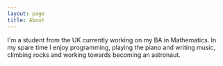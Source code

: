 ```yaml
---
layout: page
title: About
---
```


I'm a student from the UK currently working on my BA in Mathematics. In my spare time I enjoy programming, playing the piano and writing music, climbing rocks and working towards becoming an astronaut.
